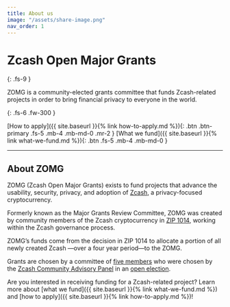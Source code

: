 ```yaml
---
title: About us
image: "/assets/share-image.png"
nav_order: 1
---
```


# Zcash Open Major Grants
{: .fs-9 }

ZOMG is a community-elected grants committee that funds Zcash-related projects in order to bring financial privacy to everyone in the world.

{: .fs-6 .fw-300 }

[How to apply]({{ site.baseurl }}{% link how-to-apply.md %}){: .btn .btn-primary .fs-5 .mb-4 .mb-md-0 .mr-2 } [What we fund]({{ site.baseurl }}{% link what-we-fund.md %}){: .btn .fs-5 .mb-4 .mb-md-0 }

---

## About ZOMG

ZOMG (Zcash Open Major Grants) exists to fund projects that advance the usability, security, privacy, and adoption of [Zcash](https://z.cash/), a privacy-focused cryptocurrency. 

Formerly known as the Major Grants Review Committee, ZOMG was created by community members of the Zcash cryptocurrency in [ZIP 1014](https://zips.z.cash/zip-1014), working within the Zcash governance process.

ZOMG’s funds come from the decision in ZIP 1014 to allocate a portion of all newly created Zcash —over a four year period—to the ZOMG. 

Grants are chosen by a committee of [five members](https://forum.zcashcommunity.com/t/inaugural-post-in-mgrc-updates/37410) who were chosen by the [Zcash Community Advisory Panel](https://www.zfnd.org/governance/community-advisory-panel/) in an [open election](https://vote.heliosvoting.org/helios/elections/fd30d13c-e010-11ea-88f3-4a6a23563c24/view). 

Are you interested in receiving funding for a Zcash-related project? Learn more about [what we fund]({{ site.baseurl }}{% link what-we-fund.md %}) and [how to apply]({{ site.baseurl }}{% link how-to-apply.md %})! 